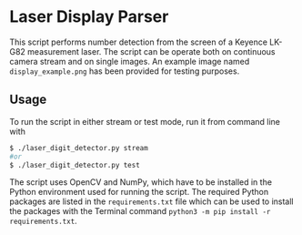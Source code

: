 # Laser Display Parser

This script performs number detection from the screen of a Keyence LK-G82 measurement laser.
The script can be operate both on continuous camera stream and on single images.
An example image named `display_example.png` has been provided for testing purposes.

## Usage

To run the script in either stream or test mode, run it from command line with

```bash
$ ./laser_digit_detector.py stream
#or
$ ./laser_digit_detector.py test
```

The script uses OpenCV and NumPy, which have to be installed in the Python environment used for running the script.
The required Python packages are listed in the `requirements.txt` file which can be used to install the packages with the Terminal command `python3 -m pip install -r requirements.txt`.
